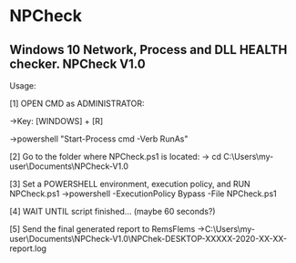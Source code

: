 # NPCheck
Windows 10 Network, Process and DLL HEALTH checker.
NPCheck V1.0
-----
Usage:

[1] OPEN CMD as ADMINISTRATOR:

->Key: [WINDOWS] + [R]

->powershell "Start-Process cmd -Verb RunAs"


[2] Go to the folder where NPCheck.ps1 is located:
	-> cd C:\Users\my-user\Documents\NPCheck-V1.0

[3] Set a POWERSHELL environment, execution policy, and RUN NPCheck.ps1
	->powershell -ExecutionPolicy Bypass -File NPCheck.ps1


[4] WAIT UNTIL script finished... (maybe 60 seconds?)

[5] Send the final generated report to RemsFlems
	->C:\Users\my-user\Documents\NPCheck-V1.0\NPChek-DESKTOP-XXXXX-2020-XX-XX-report.log
